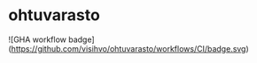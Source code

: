 # ohtuvarasto
![GHA workflow badge] (https://github.com/visihvo/ohtuvarasto/workflows/CI/badge.svg)
